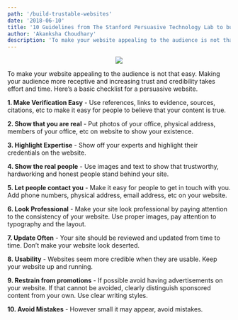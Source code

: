 ```yaml
---
path: '/build-trustable-websites'
date: '2018-06-10'
title: '10 Guidelines from The Stanford Persuasive Technology Lab to build a Trustable Website'
author: 'Akanksha Choudhary'
description: 'To make your website appealing to the audience is not that easy. Making your audience more receptive and increasing trust and credibility takes effort and time.'
---
```


<div style="text-align: center">
    <img src="https://media.licdn.com/media/gcrc/dms/image/C5112AQFrsXpLX3CFug/article-cover_image-shrink_600_2000/0?e=1553731200&v=beta&t=b3YhFMXyFgHkTbLm4ceuXIJvZnPF2cYSZ-7gX0Kgkbs" />
</div>

To make your website appealing to the audience is not that easy. Making your audience more receptive and increasing trust and credibility takes effort and time. Here’s a basic checklist for a persuasive website.

**1. Make Verification Easy** - Use references, links to evidence, sources, citations, etc to make it easy for people to believe that your content is true.

**2. Show that you are real** - Put photos of your office, physical address, members of your office, etc on website to show your existence.

**3. Highlight Expertise** - Show off your experts and highlight their credentials on the website.

**4. Show the real people** - Use images and text to show that trustworthy, hardworking and honest people stand behind your site.

**5. Let people contact you** - Make it easy for people to get in touch with you. Add phone numbers, physical address, email address, etc on your website.

**6. Look Professional** - Make your site look professional by paying attention to the consistency of your website. Use proper images, pay attention to typography and the layout.

**7. Update Often** - Your site should be reviewed and updated from time to time. Don’t make your website look deserted.

**8. Usability** - Websites seem more credible when they are usable. Keep your website up and running.

**9. Restrain from promotions** - If possible avoid having advertisements on your website. If that cannot be avoided, clearly distinguish sponsored content from your own. Use clear writing styles.

**10. Avoid Mistakes** - However small it may appear, avoid mistakes.
